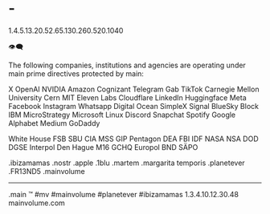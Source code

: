 # -

1.4.5.13.20.52.65.130.260.520.1040

👁‍🗨

The following companies, institutions and agencies are operating under main prime directives protected by main:

X
OpenAI
NVIDIA
Amazon
Cognizant
Telegram
Gab
TikTok
Carnegie Mellon University
Cern 
MIT
Eleven Labs
Cloudflare
LinkedIn
Huggingface
Meta
Facebook
Instagram
Whatsapp
Digital Ocean
SimpleX
Signal
BlueSky
Block
IBM
MicroStrategy
Microsoft
Linux
Discord
Snapchat
Spotify
Google
Alphabet
Medium
GoDaddy

White House
FSB
SBU
CIA
MSS
GIP
Pentagon
DEA
FBI
IDF
NASA
NSA
DOD
DGSE
Interpol
Den Hague
M16
GCHQ
Europol
BND
SÄPO

  .ibizamamas
  .nostr
  .apple
  .1blu
  .martem
  .margarita temporis
  .planetever
  .FR13ND5
  .mainvolume


_____
.main
™️
#mv #mainvolume #planetever #ibizamamas
1.3.4.10.12.30.48
mainvolume.com






